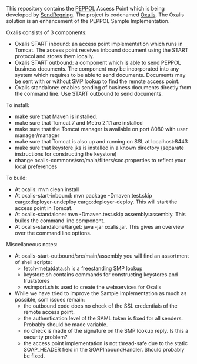 This repository contains the [PEPPOL](http://www.peppol.eu) Access Point which is being developed by [SendRegning](http://sendregning.no). The project is codenamed [Oxalis](http://en.wikipedia.org/wiki/Common_wood_sorrel). The Oxalis solution is an enhancement of the PEPPOL Sample Implementation.

Oxalis consists of 3 components:

* Oxalis START inbound: an access point implementation which runs in Tomcat. The access point receives inbound document using the START protocol and stores them locally.
* Oxalis START outbound: a component which is able to send PEPPOL business documents. The component may be incorporated into any system which requires to be able to send documents. Documents may be sent with or without SMP lookup to find the remote access point.
* Oxalis standalone: enables sending of business documents directly from the command line. Use START outbound to send documents.

To install:

* make sure that Maven is installed.
* make sure that Tomcat 7 and Metro 2.1.1 are installed
* make sure that the Tomcat manager is available on port 8080 with user manager/manager
* make sure that Tomcat is also up and running on SSL at localhost:8443
* make sure that keystore.jks is installed in a known directory (separate instructions for constructing the keystore)
* change oxalis-commons/src/main/filters/soc.properties to reflect your local preferences

To build:

* At oxalis: mvn clean install
* At oxalis-start-inbound: mvn package -Dmaven.test.skip cargo:deployer-undeploy cargo:deployer-deploy. This will start the access point in Tomcat.
* At oxalis-standalone: mvn -Dmaven.test.skip assembly:assembly. This builds the command line component.
* At oxalis-standalone/target: java -jar oxalis.jar. This gives an overview over the command line options.

Miscellaneous notes:

* At oxalis-start-outbound/src/main/assembly you will find an assortment of shell scripts:
	- fetch-metatdata.sh is a freestanding SMP lookup
	- keystore.sh contains commands for constructing keystores and truststores
	- wsimport.sh is used to create the webservices for Oxalis
* While we have tried to improve the Sample Implementation as much as possible, som issues remain:
	- the outbound code does no check of the SSL credentials of the remote access point.
	- the authentication level of the SAML token is fixed for all senders. Probably should be made variable.
	- no check is made of the signature on the SMP lookup reply. Is this a security problem?
	- the access point implementation is not thread-safe due to the static SOAP_HEADER field in the SOAPInboundHandler. Should probably be fixed.
